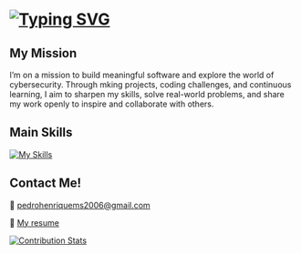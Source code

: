 # [![Typing SVG](https://readme-typing-svg.demolab.com?font=Fira+Code&weight=900&size=27&duration=4500&pause=1000&color=EF5D04&vCenter=true&width=435&lines=Hi+Pedro+Sousa+Here+%3A%29)](https://git.io/typing-svg)

## My Mission

I’m on a mission to build meaningful software and explore the world of cybersecurity. Through mking projects, coding challenges, and continuous learning, I aim to sharpen my skills, solve real-world problems, and share my work openly to inspire and collaborate with others.

## Main Skills

[![My Skills](https://skillicons.dev/icons?i=c,cs,dotnet,git,java,js,linux,mysql,php,rust,tailwind,py,kali&perline=12)](https://skillicons.dev)

## Contact Me!
📍 pedrohenriquems2006@gmail.com

📝 
<a href="https://drive.google.com/file/d/1Csam6otcYaidddFwTeaOawSxTEAdvva6/view?usp=sharing" target="_blank">
  My resume
</a>

[![Contribution Stats](https://github-contribution-stats.vercel.app/api/?username=Pedro-Sousa7)](https://github.com/LordDashMe/github-contribution-stats/)


